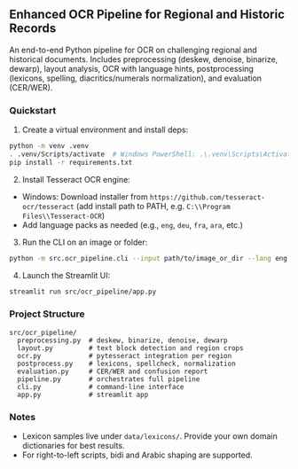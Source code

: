 ## Enhanced OCR Pipeline for Regional and Historic Records

An end-to-end Python pipeline for OCR on challenging regional and historical documents. Includes preprocessing (deskew, denoise, binarize, dewarp), layout analysis, OCR with language hints, postprocessing (lexicons, spelling, diacritics/numerals normalization), and evaluation (CER/WER).

### Quickstart

1) Create a virtual environment and install deps:
```bash
python -m venv .venv
. .venv/Scripts/activate  # Windows PowerShell: .\.venv\Scripts\Activate.ps1
pip install -r requirements.txt
```

2) Install Tesseract OCR engine:
- Windows: Download installer from `https://github.com/tesseract-ocr/tesseract` (add install path to PATH, e.g. `C:\\Program Files\\Tesseract-OCR`)
- Add language packs as needed (e.g., `eng`, `deu`, `fra`, `ara`, etc.)

3) Run the CLI on an image or folder:
```bash
python -m src.ocr_pipeline.cli --input path/to/image_or_dir --lang eng --out outputs
```

4) Launch the Streamlit UI:
```bash
streamlit run src/ocr_pipeline/app.py
```

### Project Structure
```
src/ocr_pipeline/
  preprocessing.py  # deskew, binarize, denoise, dewarp
  layout.py         # text block detection and region crops
  ocr.py            # pytesseract integration per region
  postprocess.py    # lexicons, spellcheck, normalization
  evaluation.py     # CER/WER and confusion report
  pipeline.py       # orchestrates full pipeline
  cli.py            # command-line interface
  app.py            # streamlit app
```

### Notes
- Lexicon samples live under `data/lexicons/`. Provide your own domain dictionaries for best results.
- For right-to-left scripts, bidi and Arabic shaping are supported.
